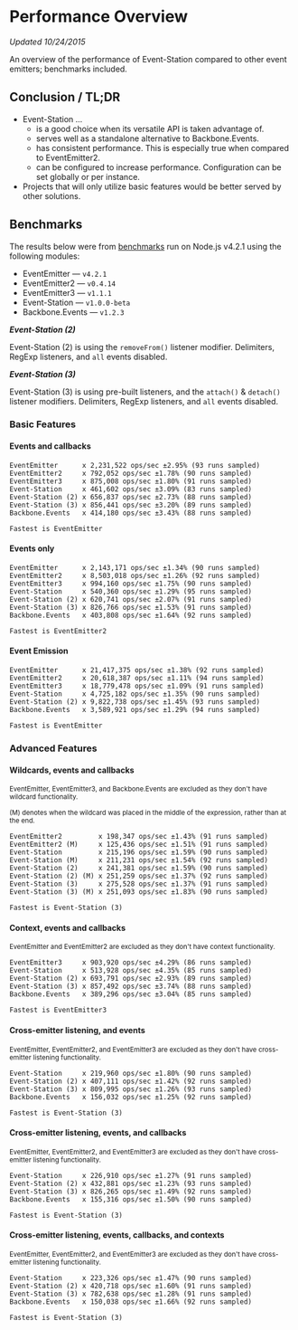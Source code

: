 # Performance Overview

*Updated 10/24/2015*

An overview of the performance of Event-Station compared to other event emitters; benchmarks included.

## Conclusion / TL;DR

* Event-Station ...
    - is a good choice when its versatile API is taken advantage of.
    - serves well as a standalone alternative to Backbone.Events.
    - has consistent performance. This is especially true when compared to EventEmitter2.
    - can be configured to increase performance. Configuration can be set globally or per instance.
* Projects that will only utilize basic features would be better served by other solutions.

## Benchmarks

The results below were from [benchmarks](https://github.com/morrisallison/event-station/blob/master/benchmarks/) run on Node.js v4.2.1 using the following modules:

* EventEmitter &mdash; `v4.2.1`
* EventEmitter2 &mdash; `v0.4.14`
* EventEmitter3 &mdash; `v1.1.1`
* Event-Station &mdash; `v1.0.0-beta`
* Backbone.Events &mdash; `v1.2.3`

***Event-Station (2)***

Event-Station (2) is using the `removeFrom()` listener modifier. Delimiters, RegExp listeners, and `all` events disabled.

***Event-Station (3)***

Event-Station (3) is using pre-built listeners, and the `attach()` &amp; `detach()` listener modifiers. Delimiters, RegExp listeners, and `all` events disabled.

### Basic Features

#### Events and callbacks

```
EventEmitter      x 2,231,522 ops/sec ±2.95% (93 runs sampled)
EventEmitter2     x 792,052 ops/sec ±1.78% (90 runs sampled)
EventEmitter3     x 875,008 ops/sec ±1.80% (91 runs sampled)
Event-Station     x 461,602 ops/sec ±3.09% (83 runs sampled)
Event-Station (2) x 656,837 ops/sec ±2.73% (88 runs sampled)
Event-Station (3) x 856,441 ops/sec ±3.20% (89 runs sampled)
Backbone.Events   x 414,180 ops/sec ±3.43% (88 runs sampled)

Fastest is EventEmitter
```

#### Events only

```
EventEmitter      x 2,143,171 ops/sec ±1.34% (90 runs sampled)
EventEmitter2     x 8,503,018 ops/sec ±1.26% (92 runs sampled)
EventEmitter3     x 994,160 ops/sec ±1.75% (90 runs sampled)
Event-Station     x 540,360 ops/sec ±1.29% (95 runs sampled)
Event-Station (2) x 620,741 ops/sec ±2.07% (91 runs sampled)
Event-Station (3) x 826,766 ops/sec ±1.53% (91 runs sampled)
Backbone.Events   x 403,808 ops/sec ±1.64% (92 runs sampled)

Fastest is EventEmitter2
```

#### Event Emission

```
EventEmitter      x 21,417,375 ops/sec ±1.38% (92 runs sampled)
EventEmitter2     x 20,618,387 ops/sec ±1.11% (94 runs sampled)
EventEmitter3     x 18,779,478 ops/sec ±1.09% (91 runs sampled)
Event-Station     x 4,725,182 ops/sec ±1.35% (90 runs sampled)
Event-Station (2) x 9,822,738 ops/sec ±1.45% (93 runs sampled)
Backbone.Events   x 3,589,921 ops/sec ±1.29% (94 runs sampled)

Fastest is EventEmitter
```

### Advanced Features

#### Wildcards, events and callbacks

<small>EventEmitter, EventEmitter3, and Backbone.Events are excluded as they don't have wildcard functionality.</small>

<small>(M) denotes when the wildcard was placed in the middle of the expression, rather than at the end.</small>

```
EventEmitter2         x 198,347 ops/sec ±1.43% (91 runs sampled)
EventEmitter2 (M)     x 125,436 ops/sec ±1.51% (91 runs sampled)
Event-Station         x 215,196 ops/sec ±1.59% (90 runs sampled)
Event-Station (M)     x 211,231 ops/sec ±1.54% (92 runs sampled)
Event-Station (2)     x 241,381 ops/sec ±1.59% (90 runs sampled)
Event-Station (2) (M) x 251,259 ops/sec ±1.37% (92 runs sampled)
Event-Station (3)     x 275,528 ops/sec ±1.37% (91 runs sampled)
Event-Station (3) (M) x 251,093 ops/sec ±1.83% (90 runs sampled)

Fastest is Event-Station (3)
```

#### Context, events and callbacks

<small>EventEmitter and EventEmitter2 are excluded as they don't have context functionality.</small>

```
EventEmitter3     x 903,920 ops/sec ±4.29% (86 runs sampled)
Event-Station     x 513,928 ops/sec ±4.35% (85 runs sampled)
Event-Station (2) x 693,791 ops/sec ±2.93% (89 runs sampled)
Event-Station (3) x 857,492 ops/sec ±3.74% (88 runs sampled)
Backbone.Events   x 389,296 ops/sec ±3.04% (85 runs sampled)

Fastest is EventEmitter3
```

#### Cross-emitter listening, and events

<small>EventEmitter, EventEmitter2, and EventEmitter3 are excluded as they don't have cross-emitter listening functionality.</small>

```
Event-Station     x 219,960 ops/sec ±1.80% (90 runs sampled)
Event-Station (2) x 407,111 ops/sec ±1.42% (92 runs sampled)
Event-Station (3) x 809,995 ops/sec ±1.26% (93 runs sampled)
Backbone.Events   x 156,032 ops/sec ±1.25% (92 runs sampled)

Fastest is Event-Station (3)
```

#### Cross-emitter listening, events, and callbacks

<small>EventEmitter, EventEmitter2, and EventEmitter3 are excluded as they don't have cross-emitter listening functionality.</small>

```
Event-Station     x 226,910 ops/sec ±1.27% (91 runs sampled)
Event-Station (2) x 432,881 ops/sec ±1.23% (93 runs sampled)
Event-Station (3) x 826,265 ops/sec ±1.49% (92 runs sampled)
Backbone.Events   x 155,316 ops/sec ±1.50% (90 runs sampled)

Fastest is Event-Station (3)
```

#### Cross-emitter listening, events, callbacks, and contexts

<small>EventEmitter, EventEmitter2, and EventEmitter3 are excluded as they don't have cross-emitter listening functionality.</small>

```
Event-Station     x 223,326 ops/sec ±1.47% (90 runs sampled)
Event-Station (2) x 420,718 ops/sec ±1.60% (91 runs sampled)
Event-Station (3) x 782,638 ops/sec ±1.28% (91 runs sampled)
Backbone.Events   x 150,038 ops/sec ±1.66% (92 runs sampled)

Fastest is Event-Station (3)
```
